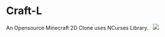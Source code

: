 # Craft-L
An Opensource Minecraft 2D Clone uses NCurses Library. 
   
<a href="https://asciinema.org/a/121877" target="_blank"><img src="https://asciinema.org/a/121877.png" /></a>
